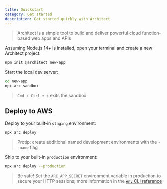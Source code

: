 ```yaml
---
title: Quickstart
category: Get started
description: Get started quickly with Architect
---
```


> Architect is a simple tool to build and deliver powerful cloud function-based web apps and APIs

Assuming Node.js 14+ is installed, open your terminal and create a new Architect project:

```bash
npm init @architect new-app
```

Start the local dev server:

```bash
cd new-app
npx arc sandbox
```
> `Cmd / Ctrl + c` exits the sandbox


## Deploy to AWS

Deploy to your built-in `staging` environment:

```bash
npx arc deploy
```
> Protip: create additional named development environments with the `--name` flag

Ship to your built-in `production` environment:

```bash
npx arc deploy --production
```

> Be safe! Set the `ARC_APP_SECRET` environment variable in production to secure your HTTP sessions; more information in the [`env` CLI reference](../../reference/cli/env)
